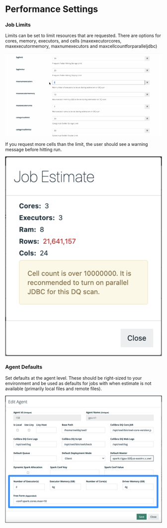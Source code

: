 # Performance Settings

### Job Limits

Limits can be set to limit resources that are requested.  There are options for cores, memory, executors, and cells (maxexecutorcores, maxexecutormemory, maxnumexecutors and maxcellcountforparalleljdbc)&#x20;

![](../.gitbook/assets/limits.gif)

If you request more cells than the limit, the user should see a warning message before hitting run.&#x20;

![](<../.gitbook/assets/image (132).png>)

### Agent Defaults

Set defaults at the agent level.  These should be right-sized to your environment and be used as defaults for jobs with when estimate is not available (primarily local files and remote files).

![](<../.gitbook/assets/image (144).png>)
